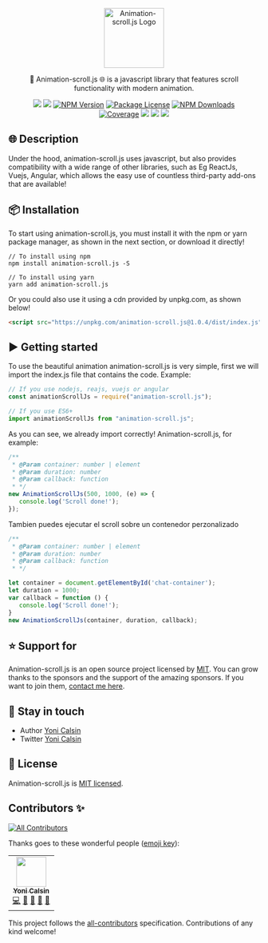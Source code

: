 <p align="center">
  <a href="https://github.com/yonicb/animation-scroll.js" target="blank"><img src="https://i.ibb.co/HPCbW6q/animation-scroll-js.png" width="120" alt="Animation-scroll.js Logo" /></a>
</p>

<p align="center">
🎨 Animation-scroll.js 🌐 is a javascript library that features scroll functionality with modern animation.
</p>
<p align="center" style="max-width: 450px; margin: auto;">
   <a href="https://github.com/yonicb/animation-scroll.js"><img src="https://img.shields.io/badge/all_contributors-1-orange.svg?style=flat-square" /></a>
   <a href="https://github.com/yonicb/animation-scroll.js"><img src="https://img.shields.io/spiget/stars/1000?color=brightgreen&label=Star&logo=github" /></a>
   <a href="https://www.npmjs.com/animation-scroll.js" target="_blank">
   <img src="https://img.shields.io/npm/v/animation-scroll.js" alt="NPM Version" /></a>
   <a href="https://www.npmjs.com/animation-scroll.js" target="_blank">
   <img src="https://img.shields.io/npm/l/animation-scroll.js" alt="Package License" /></a>
   <a href="https://www.npmjs.com/animation-scroll.js" target="_blank">
   <img src="https://img.shields.io/npm/dm/animation-scroll.js" alt="NPM Downloads" /></a>
   <a href="https://github.com/yonicb/animation-scroll.js" target="_blank">
   <img src="https://s3.amazonaws.com/assets.coveralls.io/badges/coveralls_95.svg" alt="Coverage" /></a>
   <a href="https://github.com/yonicb/animation-scroll.js"><img src="https://img.shields.io/badge/Github%20Page-animation.scroll.js-yellow?style=flat-square&logo=github" /></a>
   <a href="https://github.com/yonicb"><img src="https://img.shields.io/badge/Author-Yoni%20Calsin-blueviolet?style=flat-square&logo=appveyor" /></a>
   <a href="https://twitter.com/yonicb" target="_blank">
   <img src="https://img.shields.io/twitter/follow/yonicalsin.svg?style=social&label=Follow"></a>
</p>


## 🌐 Description

<p>
Under the hood, animation-scroll.js uses javascript, but also provides compatibility with a wide range of other libraries, such as Eg ReactJs, Vuejs, Angular, which allows the easy use of countless third-party add-ons that are available!
</p>

## 📦 Installation
<p>
To start using animation-scroll.js, you must install it with the npm or yarn package manager, as shown in the next section, or download it directly!
</p>

``` properties
// To install using npm
npm install animation-scroll.js -S

// To install using yarn
yarn add animation-scroll.js
```
<p>
Or you could also use it using a cdn provided by unpkg.com, as shown below!
</p>

``` html
<script src="https://unpkg.com/animation-scroll.js@1.0.4/dist/index.js"></script>
```

<!-- ## Getting started -->
## ▶️ Getting started
<p>
To use the beautiful animation animation-scroll.js is very simple, first we will import the index.js file that contains the code. Example:
</p>

```js
// If you use nodejs, reajs, vuejs or angular
const animationScrollJs = require("animation-scroll.js");

// If you use ES6+
import animationScrollJs from "animation-scroll.js";
```
<p>
As you can see, we already import correctly! Animation-scroll.js, for example:
</p>

```js
/**
 * @Param container: number | element
 * @Param duration: number
 * @Param callback: function
 * */
new AnimationScrollJs(500, 1000, (e) => {
   console.log('Scroll done!');
});
```

<p>
Tambien puedes ejecutar el scroll sobre un contenedor perzonalizado
</p>

```js
/**
 * @Param container: number | element
 * @Param duration: number
 * @Param callback: function
 * */

let container = document.getElementById('chat-container');
let duration = 1000;
var callback = function () {
   console.log('Scroll done!');
}
new AnimationScrollJs(container, duration, callback);
```


## ⭐ Support for

Animation-scroll.js is an open source project licensed by [MIT](LICENSE). You can grow thanks to the sponsors and the support of the amazing sponsors. If you want to join them, [contact me here](mailto:helloyonicb@gmail.com).


## 🎩 Stay in touch

* Author [Yoni Calsin](https://github.com/yonicb)
* Twitter [Yoni Calsin](https://twitter.com/yonicalsin)

## 📜 License

Animation-scroll.js is [MIT licensed](LICENSE).

## Contributors ✨

<!-- ALL-CONTRIBUTORS-BADGE:START - Do not remove or modify this section -->
[![All Contributors](https://img.shields.io/badge/all_contributors-1-orange.svg?style=flat-square)](#contributors-)
<!-- ALL-CONTRIBUTORS-BADGE:END -->

Thanks goes to these wonderful people ([emoji key](https://allcontributors.org/docs/en/emoji-key)):


<!-- ALL-CONTRIBUTORS-LIST:START - Do not remove or modify this section -->
<!-- prettier-ignore-start -->
<!-- markdownlint-disable -->
<table>
  <tr>
    <td align="center"><a href="https://twitter.com/yonicalsin"><img src="https://avatars0.githubusercontent.com/u/58490737?v=4" width="60px;" alt=""/><br /><sub><b>Yoni Calsin</b></sub></a><br /><a href="https://github.com/animation-scroll.js/animation-scroll.js/commits?author=yonicb" title="Code">💻</a> <a href="#maintenance-yonicb" title="Maintenance">🚧</a> <a href="#ideas-yonicb" title="Ideas, Planning, & Feedback">🤔</a> <a href="#design-yonicb" title="Design">🎨</a> <a href="https://github.com/animation-scroll.js/animation-scroll.js/commits?author=yonicb" title="Documentation">📖</a></td>
  </tr>
</table>

<!-- markdownlint-enable -->
<!-- prettier-ignore-end -->
<!-- ALL-CONTRIBUTORS-LIST:END -->

This project follows the [all-contributors](https://github.com/all-contributors/all-contributors) specification. Contributions of any kind welcome!